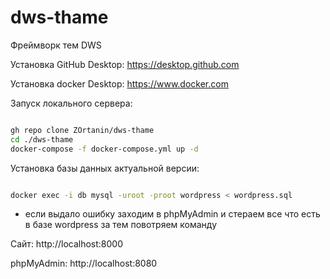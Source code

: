 # dws-thame
Фреймворк тем DWS


Установка GitHub Desktop:
https://desktop.github.com


Установка docker Desktop:
https://www.docker.com 


Запуск локального сервера:
```sh

gh repo clone ZOrtanin/dws-thame
cd ./dws-thame
docker-compose -f docker-compose.yml up -d

```

Установка базы данных актуальной версии:
```sh

docker exec -i db mysql -uroot -proot wordpress < wordpress.sql

```
* если выдало ошибку заходим в phpMyAdmin и стераем все что есть в базе wordpress за тем повотряем команду


Сайт:
http://localhost:8000

phpMyAdmin:
http://localhost:8080